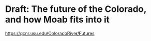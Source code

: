 # Draft: The future of the Colorado, and how Moab fits into it

https://qcnr.usu.edu/ColoradoRiver/Futures

